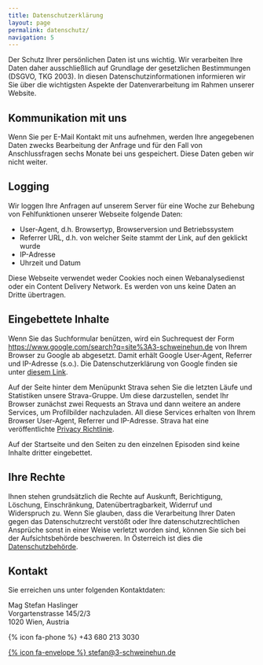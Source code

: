 ```yaml
---
title: Datenschutzerklärung
layout: page
permalink: datenschutz/
navigation: 5
---
```


Der Schutz Ihrer persönlichen Daten ist uns wichtig. Wir verarbeiten Ihre Daten daher ausschließlich
auf Grundlage der gesetzlichen Bestimmungen (DSGVO, TKG 2003). In diesen Datenschutzinformationen
informieren wir Sie über die wichtigsten Aspekte der Datenverarbeitung im Rahmen unserer Website.


## Kommunikation mit uns

Wenn Sie per E-Mail Kontakt mit uns aufnehmen, werden Ihre angegebenen Daten zwecks Bearbeitung der
Anfrage und für den Fall von Anschlussfragen sechs Monate bei uns gespeichert. Diese Daten geben
wir nicht weiter.


## Logging

Wir loggen Ihre Anfragen auf unserem Server für eine Woche zur Behebung von Fehlfunktionen unserer
Webseite folgende Daten:

* User-Agent, d.h. Browsertyp, Browserversion und Betriebssystem
* Referrer URL, d.h. von welcher Seite stammt der Link, auf den geklickt wurde
* IP-Adresse
* Uhrzeit und Datum

Diese Webseite verwendet weder Cookies noch einen Webanalysedienst oder ein Content Delivery Network.
Es werden von uns keine Daten an Dritte übertragen.


## Eingebettete Inhalte

Wenn Sie das Suchformular benützen, wird ein Suchrequest der Form
https://www.google.com/search?q=site%3A3-schweinehun.de von Ihrem Browser zu Google ab abgesetzt.
Damit erhält Google User-Agent, Referrer und IP-Adresse (s.o.). Die Datenschutzerklärung von Google
finden sie unter [diesem Link](https://policies.google.com/privacy?hl=de&gl=at).

Auf der Seite hinter dem Menüpunkt Strava sehen Sie die letzten Läufe und Statistiken unsere
Strava-Gruppe. Um diese darzustellen, sendet Ihr Browser zunächst zwei Requests an Strava und dann
weitere an andere Services, um Profilbilder nachzuladen. All diese Services erhalten von Ihrem
Browser User-Agent, Referrer und IP-Adresse. Strava hat eine veröffentlichte
[Privacy Richtlinie](https://www.strava.com/legal/privacy).

Auf der Startseite und den Seiten zu den einzelnen Episoden sind keine Inhalte dritter eingebettet.


## Ihre Rechte

Ihnen stehen grundsätzlich die Rechte auf Auskunft, Berichtigung, Löschung, Einschränkung,
Datenübertragbarkeit, Widerruf und Widerspruch zu. Wenn Sie glauben, dass die Verarbeitung Ihrer
Daten gegen das Datenschutzrecht verstößt oder Ihre datenschutzrechtlichen Ansprüche sonst in
einer Weise verletzt worden sind, können Sie sich bei der Aufsichtsbehörde beschweren. In Österreich
ist dies die [Datenschutzbehörde](https://www.dsb.gv.at/).


## Kontakt

Sie erreichen uns unter folgenden Kontaktdaten:

Mag Stefan Haslinger<br/>
Vorgartenstrasse 145/2/3<br/>
1020 Wien, Austria<br/>

{% icon fa-phone %} +43 680 213 3030

[{% icon fa-envelope %} stefan@3-schweinehun.de](mailto://stefan@3-schweinehun.de)

<br/>